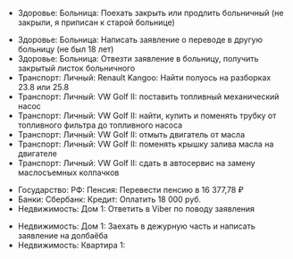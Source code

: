 + Здоровье: Больница: Поехать закрыть или продлить больничный (не закрыли, я приписан к старой больнице)
- Здоровье: Больница: Написать заявление о переводе в другую больницу (не был 18 лет)
- Здоровье: Больница: Отвезти заявление в больницу, получить закрытый листок больничного
- Транспорт: Личный: Renault Kangoo: Найти полуось на разборках 23.8 или 25.8
- Транспорт: Личный: VW Golf II: поставить топливный механический насос
- Транспорт: Личный: VW Golf II: найти, купить и поменять трубку от топливного фильтра до топливного насоса
- Транспорт: Личный: VW Golf II: отмыть двигатель от масла
- Транспорт: Личный: VW Golf II: поменять крышку залива масла на двигателе
- Транспорт: Личный: VW Golf II: сдать в автосервис на замену маслосъемных колпачков
+ Государство: РФ: Пенсия: Перевести пенсию в 16 377,78 ₽
+ Банки: Сбербанк: Кредит: Оплатить 18 000 руб. 
+ Недвижимость: Дом 1: Ответить в Viber по поводу заявления
- Недвижимость: Дом 1: Заехать в дежурную часть и написать заявление на долбаёба
- Недвижимость: Квартира 1: 